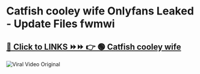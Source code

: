 
 # Catfish cooley wife Onlyfans Leaked - Update Files fwmwi

## <h2><a href="https://clipsfans.com/Catfish_cooley_wife&ref=git">🔗 Click to LINKS ⏩⏩ 👉 🟢 Catfish cooley wife </a></h2>

<a href="https://clipsfans.com/Catfish_cooley_wife&ref=git" rel="nofollow" data-target="animated-image.originalLink"><img src="https://i.ibb.co.com/xMMVF88/686577567.gif" alt="Viral Video Original" style="max-width: 100%; display: inline-block;" data-target="animated-image.originalImage"></a>

